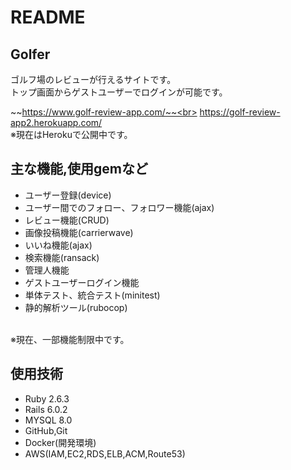 # README

## Golfer

ゴルフ場のレビューが行えるサイトです。<br>
トップ画面からゲストユーザーでログインが可能です。<br>

~~https://www.golf-review-app.com/~~<br>
https://golf-review-app2.herokuapp.com/<br>
※現在はHerokuで公開中です。

## 主な機能,使用gemなど

- ユーザー登録(device)
- ユーザー間でのフォロー、フォロワー機能(ajax)
- レビュー機能(CRUD)
- 画像投稿機能(carrierwave)
- いいね機能(ajax)
- 検索機能(ransack)
- 管理人機能
- ゲストユーザーログイン機能
- 単体テスト、統合テスト(minitest)
- 静的解析ツール(rubocop)
<br>
※現在、一部機能制限中です。

## 使用技術

- Ruby 2.6.3
- Rails 6.0.2
- MYSQL 8.0
- GitHub,Git
- Docker(開発環境)
- AWS(IAM,EC2,RDS,ELB,ACM,Route53)

